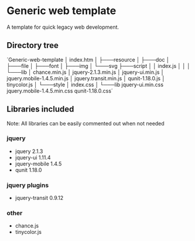 # Generic web template
A template for quick legacy web development.

## Directory tree

´Generic-web-template
│   index.htm
│
├───resource
│   ├───doc
│   ├───file
│   ├───font
│   ├───img
│   └───svg
├───script
│   │   index.js
│   │
│   └───lib
│           chance.min.js
│           jquery-2.1.3.min.js
│           jquery-ui.min.js
│           jquery.mobile-1.4.5.min.js
│           jquery.transit.min.js
│           qunit-1.18.0.js
│           tinycolor.js
│
└───style
    │   index.css
    │
    └───lib
            jquery-ui.min.css
            jquery.mobile-1.4.5.min.css
            qunit-1.18.0.css´


## Libraries included

Note: All libraries can be easily commented out when not needed

### jquery

* jquery 2.1.3
* jquery-ui 1.11.4
* jquery-mobile 1.4.5
* qunit 1.18.0

### jquery plugins

* jquery-transit 0.9.12

### other

* chance.js
* tinycolor.js
